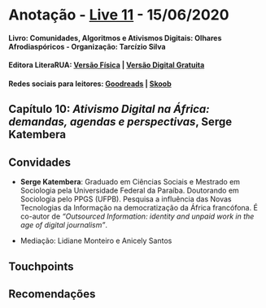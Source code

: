 [livro01-compre]: http://www.literarua.com.br/livro/olhares-afrodiasporicos
[livro01-ebook]: https://bit.ly/ComunidadesDigitais
[livro01-skoob]: https://www.skoob.com.br/comunidades-algoritmos-e-ativismos-digitais-1136137ed1139762.html
[livro01-goodreads]: https://www.goodreads.com/book/show/53005858-comunidades-algoritmos-e-ativismos-digitais

[link-live]: https://youtu.be/osq_VGi0gMM

# Anotação - [Live 11][link-live] - 15/06/2020
#### Livro: Comunidades, Algoritmos e Ativismos Digitais: Olhares Afrodiaspóricos - Organização: Tarcízio Silva
#### Editora LiteraRUA: [Versão Física][livro01-compre] | [Versão Digital Gratuita][livro01-ebook]
#### Redes sociais para leitores: [Goodreads][livro01-goodreads] | [Skoob][livro01-skoob]

## Capítulo 10: *Ativismo Digital na África: demandas, agendas e perspectivas*, Serge Katembera

## Convidades

- **Serge Katembera**: Graduado em Ciências Sociais e Mestrado em Sociologia
pela Universidade Federal da Paraíba. Doutorando em Sociologia pelo PPGS (UFPB).
Pesquisa a influência das Novas Tecnologias da Informação na democratização da
África francófona. É co-autor de _“Outsourced Information: identity and unpaid
work in the age of digital journalism”_.

- Mediação: Lidiane Monteiro e Anicely Santos

## Touchpoints

## Recomendações
